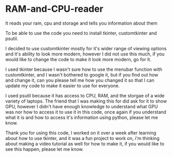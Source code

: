 # RAM-and-CPU-reader
It reads your ram, cpu and storage and tells you information about them


To be able to use the code you need to install tkinter, customtkinter and psutil.

I decided to use customtkinter mostly for it's wider range of viewing options and it's ability to look more modern, however I did not use this much, if you would like to change the code to make it look more modern, go for it.

I used tkinter because I wasn't sure how to use the menubar function with customtkinter, and I wasn't bothered
to google it, but if you find out how and change it, can you please tell me how you changed it so that I can update
my code to make it easier to use for everyone.

I used psutil because it has access to CPU, RAM, and the storgae of a wide variety of laptops. The friend that I was making this for
did ask for it to show GPU, however I didn't have enough knowledge to understand what GPU was nor how to access it to use it in
this code, once again if you understand what it is and how to access it's information using python, please let me know.

Thank you for using this code, I worked on it over a week after learning about how to use tkinter, and it was a fun project to work on,
i'm thinking about making a video tutorial as well for how to make it, if you would like to see this happen, please let me know.
